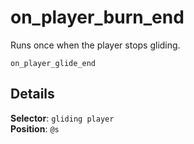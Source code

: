 # on_player_burn_end

Runs once when the player stops gliding.

```fix
on_player_glide_end
```


## Details

**Selector**: `gliding player`<br>
**Position**: `@s`

